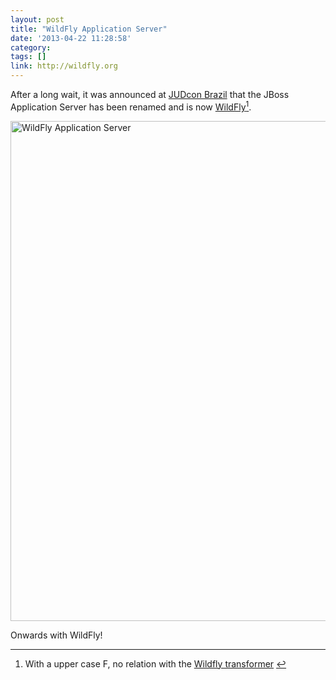 ```yaml
---
layout: post
title: "WildFly Application Server"
date: '2013-04-22 11:28:58'
category: 
tags: []
link: http://wildfly.org
---
```


After a long wait, it was announced at [JUDcon Brazil][judcon] that the JBoss Application Server has been renamed and is now [WildFly][wildfly]<a id="fnr1-2013-04-22" href="#fn1-2013-04-22"><sup>1</sup></a>.

<a class="centered" href="http://wildfly.org">
  <img src="http://www.wildfly.org/images/splash_wildflylogo.png" width="800" title="WildFly Application Server">
</a>

Onwards with WildFly!

---

1. <a id="fn1-2013-04-22"></a> With a upper case F, no relation with the [Wildfly transformer][transformers]&nbsp;<a href="#fnr1-2013-04-22">&#8617;</a>

[judcon]: https://community.jboss.org/blogs/mark.little/2013/04/19/and-the-winner-is
[transformers]: http://transformers.wikia.com/wiki/Wildfly
[wildfly]: http://wildfly.org